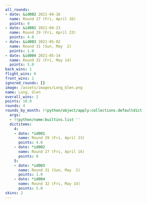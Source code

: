 ```yaml
---
all_rounds:
- date: &id002 2021-04-16
  name: Round 27 (Fri, April 16)
  points: 0
- date: &id001 2021-04-23
  name: Round 29 (Fri, April 23)
  points: 4.0
- date: &id003 2021-05-02
  name: Round 31 (Sun, May  2)
  points: 1.0
- date: &id004 2021-05-14
  name: Round 32 (Fri, May 14)
  points: 5.0
back_wins: 1
flight_wins: 0
front_wins: 2
ignored_rounds: []
image: /assets/images/Long_Glen.png
name: Long, Glen
overall_wins: 2
points: 10.0
rounds: 4
rounds_by_month: !!python/object/apply:collections.defaultdict
  args:
  - !!python/name:builtins.list ''
  dictitems:
    4:
    - date: *id001
      name: Round 29 (Fri, April 23)
      points: 4.0
    - date: *id002
      name: Round 27 (Fri, April 16)
      points: 0
    5:
    - date: *id003
      name: Round 31 (Sun, May  2)
      points: 1.0
    - date: *id004
      name: Round 32 (Fri, May 14)
      points: 5.0
skins: 2
---
```

